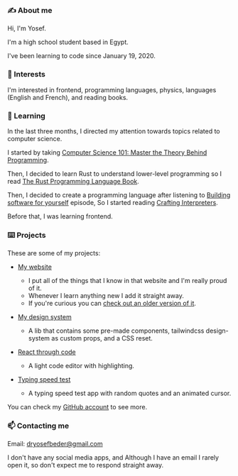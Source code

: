 ### ✍️ About me
Hi, I'm Yosef.

I'm a high school student based in Egypt.

I've been learning to code since January 19, 2020.

### 👀 Interests
I'm interested in frontend, programming languages, physics, languages (English and French), and reading books.

### 🌱 Learning
In the last three months, I directed my attention towards topics related to computer science.

I started by taking [Computer Science 101: Master the Theory Behind Programming](https://www.udemy.com/course/computer-science-101-master-the-theory-behind-programming/).

Then, I decided to learn Rust to understand lower-level programming so I read [The Rust Programming Language Book](https://doc.rust-lang.org/book/).

Then, I decided to create a programming language after listening to [Building software for yourself](https://changelog.com/podcast/455) episode, So I started reading [Crafting Interpreters](http://www.craftinginterpreters.com/).

Before that, I was learning frontend.

### ⌨️ Projects
These are some of my projects:

- [My website](https://github.com/yosefbeder/my-personal-website)
  - I put all of the things that I know in that website and I'm really proud of it.
  - Whenever I learn anything new I add it straight away.
  - If you're curious you can [check out an older version of it](https://my-personal-website-cspvogaeu-yosefbeder.vercel.app/).

- [My design system](https://github.com/yosefbeder/design-system)
  - A lib that contains some pre-made components, tailwindcss design-system as custom props, and a CSS reset. 

- [React through code](https://github.com/yosefbeder/react-throwcode)
  - A light code editor with highlighting.

- [Typing speed test](https://github.com/yosefbeder/typing-speed-test)
  - A typing speed test app with random quotes and an animated cursor.

You can check my [GitHub account](https://github.com/yosefbeder) to see more.

### 📫 Contacting me
Email: [dryosefbeder@gmail.com](mailto:dryosefbeder@gmail.com)

I don't have any social media apps, and Although I have an email I rarely open it, so don't expect me to respond straight away.

